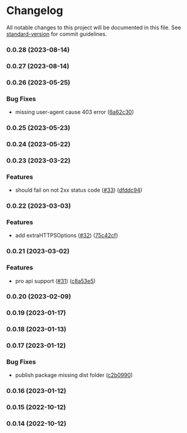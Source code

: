 # Changelog

All notable changes to this project will be documented in this file. See [standard-version](https://github.com/conventional-changelog/standard-version) for commit guidelines.

### 0.0.28 (2023-08-14)

### 0.0.27 (2023-08-14)

### 0.0.26 (2023-05-25)


### Bug Fixes

* missing user-agent cause 403 error ([6a62c30](https://github.com/samuraitruong/coingecko-api-v3/commit/6a62c303ec95ac8e9adc2af2ccd96ef75e224181))

### 0.0.25 (2023-05-23)

### 0.0.24 (2023-05-22)

### 0.0.23 (2023-03-22)


### Features

* should fail on not 2xx status code ([#33](https://github.com/samuraitruong/coingecko-api-v3/issues/33)) ([dfddc94](https://github.com/samuraitruong/coingecko-api-v3/commit/dfddc94ebb4f7f3397214d0fd840883e1d744681))

### 0.0.22 (2023-03-03)


### Features

* add extraHTTPSOptions ([#32](https://github.com/samuraitruong/coingecko-api-v3/issues/32)) ([75c42cf](https://github.com/samuraitruong/coingecko-api-v3/commit/75c42cf42938140657f3593478e1752b23332045))

### 0.0.21 (2023-03-02)


### Features

* pro api support ([#31](https://github.com/samuraitruong/coingecko-api-v3/issues/31)) ([c8a53e5](https://github.com/samuraitruong/coingecko-api-v3/commit/c8a53e53ddb6e49d1d6e5fb53491ea778a682216))

### 0.0.20 (2023-02-09)

### 0.0.19 (2023-01-17)

### 0.0.18 (2023-01-13)

### 0.0.17 (2023-01-12)


### Bug Fixes

* publish package missing dist folder ([c2b0990](https://github.com/samuraitruong/coingecko-api-v3/commit/c2b09906cc1da707b1ccbb09e41f917a8db21cd6))

### 0.0.16 (2023-01-12)

### 0.0.15 (2022-10-12)

### 0.0.14 (2022-10-12)
